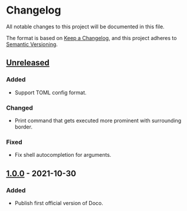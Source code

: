 # Changelog
All notable changes to this project will be documented in this file.

The format is based on [Keep a Changelog](https://keepachangelog.com/en/1.1.0/),
and this project adheres to [Semantic Versioning](https://semver.org/spec/v2.0.0.html).

## [Unreleased]
### Added
- Support TOML config format.

### Changed
- Print command that gets executed more prominent with surrounding border.

### Fixed
- Fix shell autocompletion for arguments.

## [1.0.0] - 2021-10-30
### Added
- Publish first official version of Doco.

[Unreleased]: https://github.com/bibermann/doco-cli/compare/1.0.0...HEAD
[1.0.0]: https://github.com/bibermann/doco-cli/releases/tag/1.0.0
